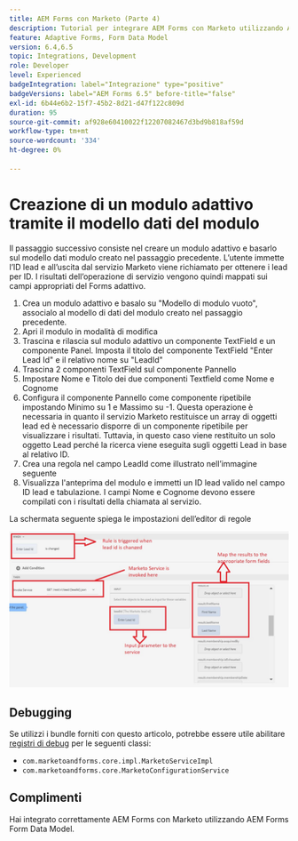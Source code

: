 ```yaml
---
title: AEM Forms con Marketo (Parte 4)
description: Tutorial per integrare AEM Forms con Marketo utilizzando AEM Forms Form Data Model.
feature: Adaptive Forms, Form Data Model
version: 6.4,6.5
topic: Integrations, Development
role: Developer
level: Experienced
badgeIntegration: label="Integrazione" type="positive"
badgeVersions: label="AEM Forms 6.5" before-title="false"
exl-id: 6b44e6b2-15f7-45b2-8d21-d47f122c809d
duration: 95
source-git-commit: af928e60410022f12207082467d3bd9b818af59d
workflow-type: tm+mt
source-wordcount: '334'
ht-degree: 0%

---
```


# Creazione di un modulo adattivo tramite il modello dati del modulo

Il passaggio successivo consiste nel creare un modulo adattivo e basarlo sul modello dati modulo creato nel passaggio precedente.
L’utente immette l’ID lead e all’uscita dal servizio Marketo viene richiamato per ottenere i lead per ID. I risultati dell’operazione di servizio vengono quindi mappati sui campi appropriati del Forms adattivo.

1. Crea un modulo adattivo e basalo su &quot;Modello di modulo vuoto&quot;, associalo al modello di dati del modulo creato nel passaggio precedente.
1. Apri il modulo in modalità di modifica
1. Trascina e rilascia sul modulo adattivo un componente TextField e un componente Panel. Imposta il titolo del componente TextField &quot;Enter Lead Id&quot; e il relativo nome su &quot;LeadId&quot;
1. Trascina 2 componenti TextField sul componente Pannello
1. Impostare Nome e Titolo dei due componenti Textfield come Nome e Cognome
1. Configura il componente Pannello come componente ripetibile impostando Minimo su 1 e Massimo su -1. Questa operazione è necessaria in quanto il servizio Marketo restituisce un array di oggetti lead ed è necessario disporre di un componente ripetibile per visualizzare i risultati. Tuttavia, in questo caso viene restituito un solo oggetto Lead perché la ricerca viene eseguita sugli oggetti Lead in base al relativo ID.
1. Crea una regola nel campo LeadId come illustrato nell’immagine seguente
1. Visualizza l&#39;anteprima del modulo e immetti un ID lead valido nel campo ID lead e tabulazione. I campi Nome e Cognome devono essere compilati con i risultati della chiamata al servizio.

La schermata seguente spiega le impostazioni dell’editor di regole

![editor di regole](assets/ruleeditor.jfif)

## Debugging

Se utilizzi i bundle forniti con questo articolo, potrebbe essere utile abilitare [registri di debug](http://localhost:4502/system/console/slinglog) per le seguenti classi:

+ `com.marketoandforms.core.impl.MarketoServiceImpl`
+ `com.marketoandforms.core.MarketoConfigurationService`

## Complimenti

Hai integrato correttamente AEM Forms con Marketo utilizzando AEM Forms Form Data Model.